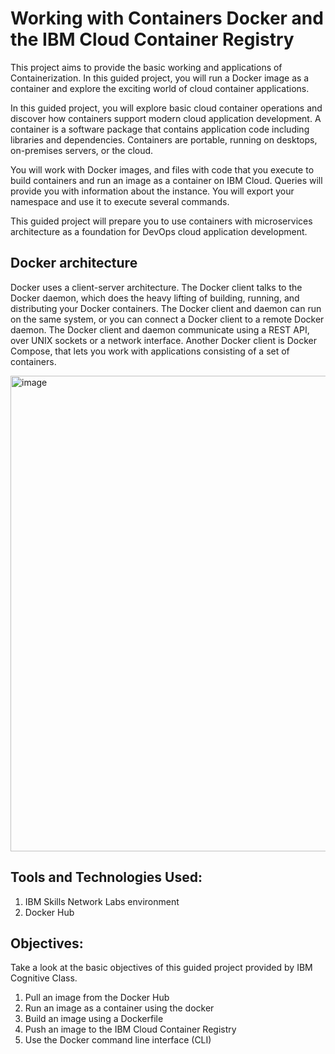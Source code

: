 # Working with Containers Docker and the IBM Cloud Container Registry
This project aims to provide the basic working and applications of Containerization. In this guided project, you will run a Docker image as a container and explore the exciting world of cloud container applications.

In this guided project, you will explore basic cloud container operations and discover how containers support modern cloud application development. A container is a software package that contains application code including libraries and dependencies. Containers are portable, running on desktops, on-premises servers, or the cloud.

You will work with Docker images, and files with code that you execute to build containers and run an image as a container on IBM Cloud. Queries will provide you with information about the instance. You will export your namespace and use it to execute several commands.

This guided project will prepare you to use containers with microservices architecture as a foundation for DevOps cloud application development.

## Docker architecture
Docker uses a client-server architecture. The Docker client talks to the Docker daemon, which does the heavy lifting of building, running, and distributing your Docker containers. The Docker client and daemon can run on the same system, or you can connect a Docker client to a remote Docker daemon. The Docker client and daemon communicate using a REST API, over UNIX sockets or a network interface. Another Docker client is Docker Compose, that lets you work with applications consisting of a set of containers.

<img width="761" alt="image" src="https://github.com/Lekhansh-cmd/Working-with-Containers-Docker-and-the-IBM-Cloud-Container-Registry/assets/78807364/421b11c9-34d4-45a3-8cae-3e5ffa229411">

## Tools and Technologies Used:
1. IBM Skills Network Labs environment
2. Docker Hub
   
## Objectives:

Take a look at the basic objectives of this guided project provided by IBM Cognitive Class.
1. Pull an image from the Docker Hub
2. Run an image as a container using the docker
3. Build an image using a Dockerfile
4. Push an image to the IBM Cloud Container Registry
5. Use the Docker command line interface (CLI)
